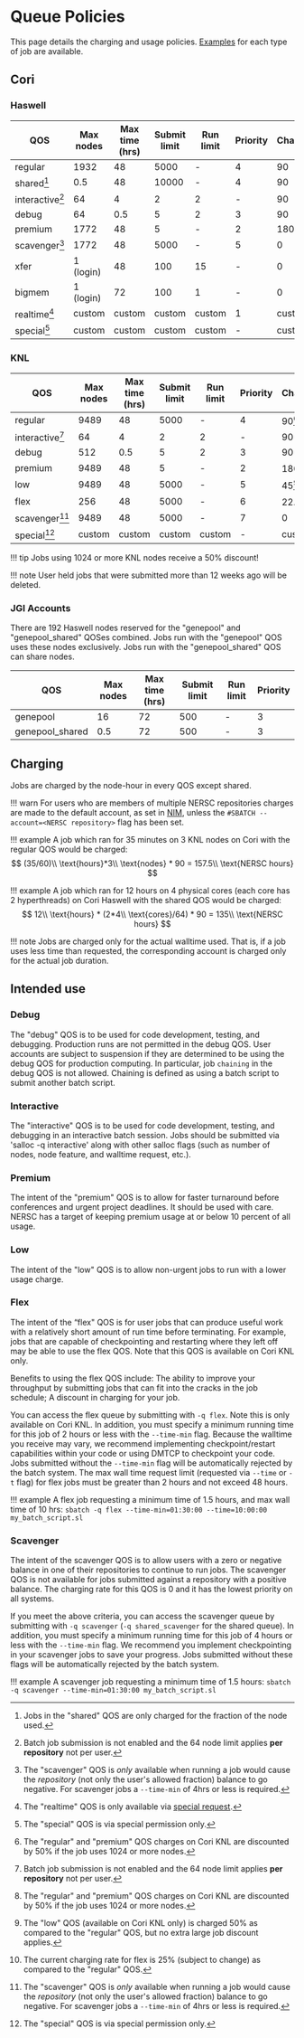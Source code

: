 # Queue Policies

This page details the charging and usage
policies. [Examples](examples/index.md) for each type of job are
available.

## Cori

### Haswell

| QOS             | Max nodes | Max time (hrs) | Submit limit | Run limit | Priority | Charge |
|-----------------|-----------|----------------|--------------|-----------|----------|--------|
| regular         | 1932      | 48             | 5000         | -         | 4        | 90     |
| shared[^1]      | 0.5       | 48             | 10000        | -         | 4        | 90     |
| interactive[^4] | 64        | 4              | 2            | 2         | -        | 90     |
| debug           | 64        | 0.5            | 5            | 2         | 3        | 90     |
| premium         | 1772      | 48             | 5            | -         | 2        | 180    |
| scavenger[^2]   | 1772      | 48             | 5000         | -         | 5        | 0      |
| xfer            | 1 (login) | 48             | 100          | 15        | -        | 0      |
| bigmem          | 1 (login) | 72             | 100          | 1         | -        | 0     |
| realtime[^3]    | custom    | custom         | custom       | custom    | 1        | custom |
| special[^5]     | custom    | custom         | custom       | custom    | -        | custom |

### KNL

| QOS             | Max nodes | Max time (hrs) | Submit limit | Run limit | Priority | Charge |
|-----------------|-----------|----------------|--------------|-----------|----------|--------|
| regular         | 9489      | 48             | 5000         | -         | 4        | 90[^6] |
| interactive[^4] | 64        | 4              | 2            | 2         | -        | 90     |
| debug           | 512       | 0.5            | 5            | 2         | 3        | 90     |
| premium         | 9489      | 48             | 5            | -         | 2        | 180[^6]|
| low             | 9489      | 48             | 5000         | -         | 5        | 45[^7] |
| flex   |          256       | 48             | 5000         | -         | 6        | 22.5[^8]  | 
| scavenger[^2]   | 9489      | 48             | 5000         | -         | 7        | 0      |
| special[^5]     | custom    | custom         | custom       | custom    | -        | custom |

!!! tip
	Jobs using 1024 or more KNL nodes receive a 50% discount!

!!! note
	User held jobs that were submitted more than 12 weeks ago will be deleted.

### JGI Accounts

There are 192 Haswell nodes reserved for the "genepool" and
"genepool_shared" QOSes combined.  Jobs run with the "genepool" QOS
uses these nodes exclusively. Jobs run with the "genepool_shared" QOS
can share nodes.

| QOS             | Max nodes | Max time (hrs) | Submit limit | Run limit | Priority |
|-----------------|-----------|----------------|--------------|-----------|----------|
| genepool        | 16        | 72             | 500          | -         | 3        | 
| genepool_shared | 0.5       | 72             | 500          | -         | 3        | 

## Charging

Jobs are charged by the node-hour in every QOS except shared. 

!!! warn
	For users who are members of multiple NERSC repositories
	charges are made to the default account, as set
	in [NIM](https://nim.nersc.gov), unless the `#SBATCH
	--account=<NERSC repository>` flag has been set.

!!! example
	A job which ran for 35 minutes on 3 KNL nodes on Cori with
	the regular QOS would be charged:
	$$ (35/60)\\ \text{hours}*3\\ \text{nodes} * 90 = 157.5\\ \text{NERSC hours} $$

!!! example
	A job which ran for 12 hours on 4 physical cores (each core has 2 hyperthreads)
	on Cori Haswell with the shared QOS would be charged:
	$$ 12\\ \text{hours} * (2*4\\ \text{cores}/64) * 90 = 135\\ \text{NERSC hours} $$

!!! note
    Jobs are charged only for the actual walltime used. That is, if a job uses less
    time than requested, the corresponding account is charged only for the actual job
    duration.

## Intended use

### Debug

The "debug" QOS is to be used for code development, testing, and
debugging. Production runs are not permitted in the debug QOS. User
accounts are subject to suspension if they are determined to be using
the debug QOS for production computing. In particular, job `chaining`
in the debug QOS is not allowed. Chaining is defined as using a batch
script to submit another batch script.

### Interactive
The "interactive" QOS is to be used for code development, testing, and
debugging in an interactive batch session.  Jobs should be submitted
via 'salloc -q interactive' along with other salloc flags (such as 
number of nodes, node feature, and walltime request, etc.).

### Premium

The intent of the "premium" QOS is to allow for faster turnaround before
conferences and urgent project deadlines. It should be used with care. 
NERSC has a target of keeping premium usage at or below 10 percent of all usage.

### Low

The intent of the "low" QOS is to allow non-urgent jobs to run with a 
lower usage charge.

### Flex

The intent of the “flex" QOS is for user jobs that can produce useful work with 
a relatively short amount of run time before terminating. For example, jobs that 
are capable of checkpointing and restarting where they left off may be able to 
use the flex QOS. Note that this QOS is available on Cori KNL only.

Benefits to using the flex QOS include: The ability to improve your throughput 
by submitting jobs that can fit into the cracks in the job schedule; A discount 
in charging for your job. 

You can access the flex queue by submitting with `-q flex`. Note this is only 
available on Cori KNL.  In addition, 
you must specify a minimum running time for this job of 2 hours or less with 
the `--time-min` flag. Because the walltime you receive may vary, we recommend
implementing checkpoint/restart capabilities within your code or using DMTCP to 
checkpoint your code. Jobs submitted without the `--time-min` flag will be 
automatically rejected by the batch system. The max 
wall time request limit (requested via `--time` or `-t` flag) for flex jobs 
must be greater than 2 hours and not exceed 48 hours.

!!! example
        A flex job requesting a minimum time of 1.5 hours, and max wall time of
        10 hrs:
	`sbatch -q flex --time-min=01:30:00 --time=10:00:00 my_batch_script.sl`

### Scavenger

The intent of the scavenger QOS is to allow users with a zero or
negative balance in one of their repositories to continue to run jobs.
The scavenger QOS is not available for jobs submitted against
a repository with a positive balance. The charging rate for this QOS
is 0 and it has the lowest priority on all systems.

If you meet the above criteria, you can access the scavenger queue by
submitting with `-q scavenger` (`-q shared_scavenger` for the shared
queue). In addition, you must specify a minimum running time for this
job of 4 hours or less with the `--time-min` flag. We recommend you implement 
checkpointing in your scavenger jobs to save your progress. Jobs submitted 
without these flags will be automatically rejected by the batch system.

!!! example
        A scavenger job requesting a minimum time of 1.5 hours:
	`sbatch -q scavenger --time-min=01:30:00 my_batch_script.sl`

[^1]:
	Jobs in the "shared" QOS are only charged for the fraction of the
	node used.

[^2]:
	The "scavenger" QOS is *only* available when running a job would
    cause the *repository* (not only the user's allowed fraction)
    balance to go negative.  For scavenger jobs a `--time-min` of 
    4hrs or less is required.

[^3]:
	The "realtime" QOS is only available via
    [special request](https://nersc.service-now.com/catalog_home.do?sysparm_view=catalog_default).

[^4]:
	Batch job submission is not enabled and the 64 node
    limit applies **per repository** not per user.

[^5]:
	The "special" QOS is via special permission only.

[^6]:
	The "regular" and "premium" QOS charges on Cori KNL are discounted
    by 50% if the job uses 1024 or more nodes.

[^7]:
	The "low" QOS (available on Cori KNL only) is charged 50% as compared to 
	the "regular" QOS, but no extra large job discount applies.

[^8]:
    The current charging rate for flex is 25% (subject to change) as compared 
    to the "regular" QOS.

